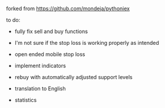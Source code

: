 forked from https://github.com/mondeja/pythoniex

to do:
  
  - fully fix sell and buy functions
  - I'm not sure if the stop loss is working properly as intended
  
  - open ended mobile stop loss
  - implement indicators
  - rebuy with automatically adjusted support levels
  
  - translation to English
  - statistics
